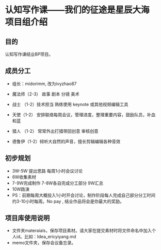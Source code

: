 # 认知写作课——我们的征途是星辰大海 项目组介绍


## 目的

认知写作课结业BP项目。

## 成员分工
- 组长：midorimm, 改为ivyzhao87

- 魔法师（2-3） 故事 剧本 分镜 美术
- 战士 （1-2）技术担当 熟练使用 keynote 或其他视频编辑工具
- 天使（1-2） 安排联络每周会议，管理进度，整理重要内容，鼓励队员，补血和蓝
- 猎人 （1-2） 常常外出打猎带回创意 审核创意
- 德鲁伊（1-2）倾听大自然的声音，擅长剪辑编辑各种音效

## 初步规划

- 3W-5W 提出思路 每周1小时会议讨论
- 6W收集素材
- 7-9W完成制作 7-8W各自完成分工部分 9W汇总
- 10W路演  
- PS：前期每周大概投入1小时开会讨论，制作阶段每人完成自己部分分工时间约3-10小时每周。No pay , 结业作品将会是你最大的奖励。

## 项目库使用说明
- 文件夹materaials，保存项目素材。请大家在提交素材时将文件命名中加入个人id。比如：Idea_ericyiyang.md
- memo文件夹，保存会议备忘录。
